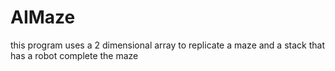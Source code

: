 # AIMaze
this program uses a 2 dimensional array to replicate a maze and a stack that has a robot complete the maze

